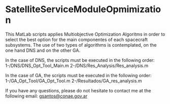 # SatelliteServiceModuleOpmimization
This MatLab scripts applies Multiobjective Optimization Algoritms in order to select the best option for the main componentes of each spacecraft subsystems. 
The use of two types of algorithms is contemplated, on the one hand DNS and on the other GA.

In the case of DNS, the scripts must be executed in the following order:
  1-/DNS/DNS_Opt_Tool_Main.m
  2-/DNS/Res_Analysis/Res_analysis.m
  
In the case of GA, the scripts must be executed in the following order: 
  1-/GA_Opt_Tool/GA_Opt_Tool.m
  2-/Resultados/GA_res_analysis.m
 
 If you have any questions, please do not hesitate to contact me at the following email: gsantos@conae.gov.ar 
